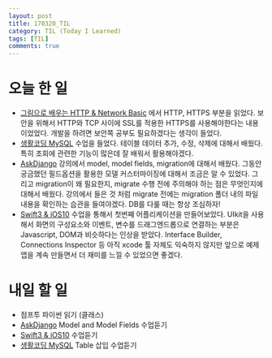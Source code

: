 ```yaml
---
layout: post
title: 170320_TIL
category: TIL (Today I Learned)
tags: [TIL]
comments: true
---
```

# 오늘 한 일

- [그림으로 배우는 HTTP & Network Basic](http://www.kyobobook.co.kr/product/detailViewKor.laf?mallGb=KOR&ejkGb=KOR&barcode=9788931447897) 에서 HTTP, HTTPS 부분을 읽었다. 보안을 위해서 HTTP와 TCP 사이에 SSL를 적용한 HTTPS를 사용해야한다는 내용이었었다. 개발을 하려면 보안쪽 공부도 필요하겠다는 생각이 들었다.  
- [생활코딩 MySQL](https://opentutorials.org/course/195) 수업을 들었다. 테이블 데이터 추가, 수정, 삭제에 대해서 배웠다. 특히 조회에 관련한 기능이 많은데 잘 배워서 활용해야겠다.
- [AskDjango](https://nomade.kr/vod/django/) 강의에서 model, model fields, migration에 대해서 배웠다. 그동안 궁금했던 필드옵션을 활용한 모델 커스터마이징에 대해서 조금은 알 수 있었다. 그리고 migration이 왜 필요한지, migrate 수행 전에 주의해야 하는 점은 무엇인지에 대해서 배웠다. 강의에서 들은 것 처럼 migrate 전에는 migration 폴더 내의 파일 내용을 확인하는 습관을 들여야겠다. DB를 다룰 때는 항상 조심하자!
- [Swift3 & iOS10](https://www.inflearn.com/course/swift3-%EC%8A%A4%EC%9C%84%ED%94%84%ED%8A%B8-ios-%EA%B0%9C%EB%B0%9C-%EA%B0%95%EC%A2%8C/) 수업을 통해서 첫번째 어플리케이션을 만들어보았다. UIkit을 사용해서 화면의 구성요소와 이벤트, 변수를 드래그엔드롭으로 연결하는 부분은 Javascript, DOM과 비슷하다는 인상을 받았다. Interface Builder, Connections Inspector 등 아직 xcode 툴 자체도 익숙하지 않지만 앞으로 예제 앱을 계속 만들면서 더 재미를 느낄 수 있었으면 좋겠다.


# 내일 할 일
- 점프투 파이썬 읽기 (클래스)
- [AskDjango](https://nomade.kr/vod/django/) Model and Model Fields 수업듣기
- [Swift3 & iOS10](https://www.inflearn.com/course/swift3-%EC%8A%A4%EC%9C%84%ED%94%84%ED%8A%B8-ios-%EA%B0%9C%EB%B0%9C-%EA%B0%95%EC%A2%8C/) 수업듣기
- [생활코딩 MySQL](https://opentutorials.org/course/195) Table 삽입 수업듣기
